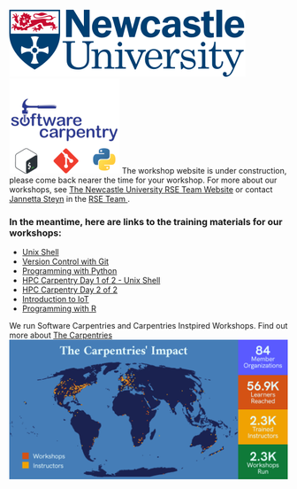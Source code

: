 ![Newcastle University Logo](ncl_logo.svg)           ![Software Carpentries Logo](SoftwareCarpentry.png)
The workshop website is under construction, please come back nearer the time for your workshop.  For more about our workshops, see [The Newcastle University RSE Team Website](https://rse.ncldata.dev/events) or contact [Jannetta Steyn](mailto:Jannetta.Steyn@newcastle.ac.uk) in the [RSE Team ](https://rse.ncldata.dev/contact).   

### In the meantime, here are links to the training materials for our workshops:
- [Unix Shell](https://swcarpentry.github.io/shell-novice/)
- [Version Control with Git](https://nclrse-training.github.io/git-ultra-novice/)
- [Programming with Python](https://carpentries-incubator.github.io/python-novice-programming-gapminder/)
- [HPC Carpentry Day 1 of 2 - Unix Shell](https://swcarpentry.github.io/shell-novice/)
- [HPC Carpentry Day 2 of 2](https://carpentries-incubator.github.io/hpc-intro/)
- [Introduction to IoT](https://carpentries-incubator.github.io/iot-novice/index.html)
- [Programming with R](https://swcarpentry.github.io/r-novice-gapminder/)

We run Software Carpentries and Carpentries Instpired Workshops.  Find out more about [The Carpentries](https://carpentries.org/)
![The Carpentries Impact 2019](carpentries-impact.png)
